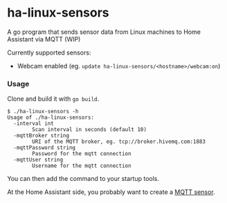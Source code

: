 # ha-linux-sensors

A go program that sends sensor data from Linux machines to Home Assistant via MQTT (WIP)

Currently supported sensors:
- Webcam enabled (eg. `update ha-linux-sensors/<hostname>/webcam:on`)


### Usage

Clone and build it with `go build`.

```
$ ./ha-linux-sensors -h
Usage of ./ha-linux-sensors:
  -interval int
    	Scan interval in seconds (default 10)
  -mqttBroker string
    	URI of the MQTT broker, eg. tcp://broker.hivemq.com:1883
  -mqttPassword string
    	Password for the mqtt connection
  -mqttUser string
    	Username for the mqtt connection
```

You can then add the command to your startup tools.

At the Home Assistant side, you probably want to create a [MQTT sensor](https://www.home-assistant.io/integrations/binary_sensor.mqtt/).
